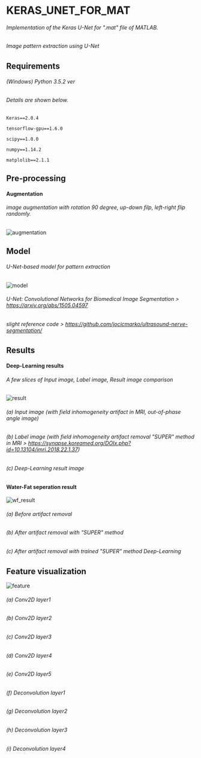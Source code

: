 # KERAS_UNET_FOR_MAT

###### Implementation of the Keras U-Net for ".mat" file of MATLAB.

###### Image pattern extraction using U-Net 

## Requirements

###### (Windows) Python 3.5.2 ver

###### Details are shown below.

~~~
Keras==2.0.4

tensorflow-gpu==1.6.0

scipy==1.0.0

numpy==1.14.2

matplolib==2.1.1

~~~

## Pre-processing
#### Augmentation

###### image augmentation with rotation 90 degree, up-down filp, left-right flip randomly.

![augmentation]( ./images/augmentation.png)


## Model

###### U-Net-based model for pattern extraction

![model]( ./images/model.png)

###### U-Net: Convolutional Networks for Biomedical Image Segmentation > <U-net/> <https://arxiv.org/abs/1505.04597>

######                    slight reference code > https://github.com/jocicmarko/ultrasound-nerve-segmentation/

## Results
#### Deep-Learning results
###### A few slices of Input image, Label image, Result image comparison

![result]( ./images/result.png)

###### (a) Input image (with field inhomogeneity artifact in MRI, out-of-phase angle image)
###### (b) Label image (with field inhomogeneity artifact removal "SUPER" method in MRI > <SUPER-method/> https://synapse.koreamed.org/DOIx.php?id=10.13104/imri.2018.22.1.37)
###### (c) Deep-Learning result image

#### Water-Fat seperation result

![wf_result](./images/wf_result.png)

###### (a) Before artifact removal
###### (b) After artifact removal with "SUPER" method
###### (c) After artifact removal with trained "SUPER" method Deep-Learning


## Feature visualization

![feature](./images/feature.png)
###### (a) Conv2D layer1
###### (b) Conv2D layer2
###### (c) Conv2D layer3
###### (d) Conv2D layer4
###### (e) Conv2D layer5
###### (f) Deconvolution layer1
###### (g) Deconvolution layer2
###### (h) Deconvolution layer3
###### (i) Deconvolution layer4

